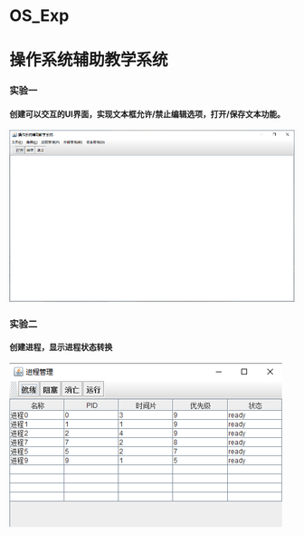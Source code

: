 # OS_Exp
# 操作系统辅助教学系统

### 实验一
#### 创建可以交互的UI界面，实现文本框允许/禁止编辑选项，打开/保存文本功能。
![image](https://github.com/17aroy/OS_Exp/blob/master/image/UI.png)
  
### 实验二
#### 创建进程，显示进程状态转换
![image](https://github.com/17aroy/OS_Exp/blob/master/image/process_UI.png)  
